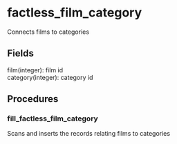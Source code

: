 # factless_film_category

Connects films to categories

## Fields

film(integer): film id \
category(integer): category id

## Procedures

### fill_factless_film_category

Scans and inserts the records relating films to categories

